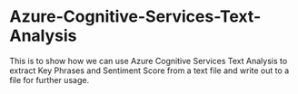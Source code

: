 # Azure-Cognitive-Services-Text-Analysis
This is to show how we can use Azure Cognitive Services Text Analysis to extract Key Phrases and Sentiment Score from a text file and write out to a file for further usage.
